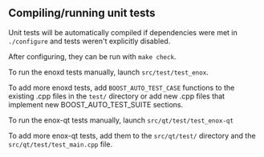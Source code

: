 Compiling/running unit tests
------------------------------------

Unit tests will be automatically compiled if dependencies were met in `./configure`
and tests weren't explicitly disabled.

After configuring, they can be run with `make check`.

To run the enoxd tests manually, launch `src/test/test_enox`.

To add more enoxd tests, add `BOOST_AUTO_TEST_CASE` functions to the existing
.cpp files in the `test/` directory or add new .cpp files that
implement new BOOST_AUTO_TEST_SUITE sections.

To run the enox-qt tests manually, launch `src/qt/test/test_enox-qt`

To add more enox-qt tests, add them to the `src/qt/test/` directory and
the `src/qt/test/test_main.cpp` file.
